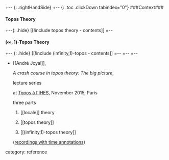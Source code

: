 
+-- {: .rightHandSide}
+-- {: .toc .clickDown tabindex="0"}
###Context###
#### Topos Theory
+--{: .hide}
[[!include topos theory - contents]]
=--
#### $(\infty,1)$-Topos Theory
+-- {: .hide}
[[!include (infinity,1)-topos - contents]]
=--
=--
=--

* [[André Joyal]], 

  _A crash course in topos theory: The big picture_, 

  lecture series

  at [Topos &#224; l'IHES](https://indico.math.cnrs.fr/event/747/), November 2015, Paris 

  three parts 

  1) [[locale]] theory

  2) [[topos theory]]

  3) [[(infinity,1)-topos theory]] 

  ([recordings with time annotations](https://sites.google.com/site/logiquecategorique/autres-seminaires/ihes/ihestopos/cours/joyal))

category: reference